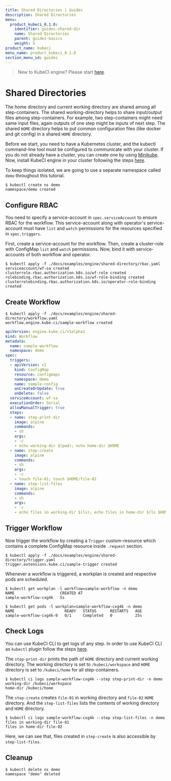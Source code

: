 ```yaml
---
title: Shared Directories | Guides
description: Shared Directories
menu:
  product_kubeci_0.1.0:
    identifier: guides-shared-dir
    name: Shared Directories
    parent: guides-basics
    weight: 5
product_name: kubeci
menu_name: product_kubeci_0.1.0
section_menu_id: guides
---
```


> New to KubeCI engine? Please start [here](/docs/concepts/README.md).

# Shared Directories

The home directory and current working directory are shared among all step-containers. The shared working-directory helps to share input/output files among step-containers. For example, two step-containers might need same input files, again outputs of one step might be inputs of next step. The shared `HOME` directory helps to put common configuration files (like docker and git config) in a shared `HOME` directory.

Before we start, you need to have a Kubernetes cluster, and the kubectl command-line tool must be configured to communicate with your cluster. If you do not already have a cluster, you can create one by using [Minikube](https://github.com/kubernetes/minikube). Now, install KubeCI engine in your cluster following the steps [here](/docs/setup/engine/install.md).

To keep things isolated, we are going to use a separate namespace called `demo` throughout this tutorial.

```console
$ kubectl create ns demo
namespace/demo created
```

## Configure RBAC

You need to specify a service-account in `spec.serviceAccount` to ensure RBAC for the workflow. This service-account along with operator's service-account must have `list` and `watch` permissions for the resources specified in `spec.triggers`.

First, create a service-account for the workflow. Then, create a cluster-role with ConfigMap `list` and `watch` permissions. Now, bind it with service-accounts of both workflow and operator.

```console
$ kubectl apply -f ./docs/examples/engine/shared-directory/rbac.yaml
serviceaccount/wf-sa created
clusterrole.rbac.authorization.k8s.io/wf-role created
rolebinding.rbac.authorization.k8s.io/wf-role-binding created
clusterrolebinding.rbac.authorization.k8s.io/operator-role-binding created
```

## Create Workflow

```console
$ kubectl apply -f ./docs/examples/engine/shared-directory/workflow.yaml
workflow.engine.kube.ci/sample-workflow created
```

```yaml
apiVersion: engine.kube.ci/v1alpha1
kind: Workflow
metadata:
  name: sample-workflow
  namespace: demo
spec:
  triggers:
  - apiVersion: v1
    kind: ConfigMap
    resource: configmaps
    namespace: demo
    name: sample-config
    onCreateOrUpdate: true
    onDelete: false
  serviceAccount: wf-sa
  executionOrder: Serial
  allowManualTrigger: true
  steps:
  - name: step-print-dir
    image: alpine
    commands:
    - sh
    args:
    - -c
    - echo working-dir $(pwd); echo home-dir $HOME
  - name: step-create
    image: alpine
    commands:
    - sh
    args:
    - -c
    - touch file-01; touch $HOME/file-02
  - name: step-list-files
    image: alpine
    commands:
    - sh
    args:
    - -c
    - echo files in working-dir $(ls); echo files in home-dir $(ls $HOME)
```

## Trigger Workflow

Now trigger the workflow by creating a `Trigger` custom-resource which contains a complete ConfigMap resource inside `.request` section.

```console
$ kubectl apply -f ./docs/examples/engine/shared-directory/trigger.yaml
trigger.extensions.kube.ci/sample-trigger created
```

Whenever a workflow is triggered, a workplan is created and respective pods are scheduled.

```console
$ kubectl get workplan -l workflow=sample-workflow -n demo
NAME                    CREATED AT
sample-workflow-cxg4k   5s
```

```console
$ kubectl get pods -l workplan=sample-workflow-cxg4k -n demo
NAME                      READY   STATUS      RESTARTS   AGE
sample-workflow-cxg4k-0   0/1     Completed   0          25s
```

## Check Logs

You can use KubeCI CLI to get logs of any step. In order to use KubeCI CLI as `kubectl` plugin follow the steps [here](/docs/setup/cli/install.md).

The `step-print-dir` prints the path of `HOME` directory and current working directory. The working directory is set to `/kubeci/workspace` and `HOME` directory is set to `/kubeci/home` for all step-containers.

```console
$ kubectl ci logs sample-workflow-cxg4k --step step-print-dir -n demo
working-dir /kubeci/workspace
home-dir /kubeci/home
```

The `step-create` creates `file-01` in working directory and `file-02` `HOME` directory. And the `step-list-files` lists the contents of working directory and `HOME` directory.

```console
$ kubectl ci logs sample-workflow-cxg4k --step step-list-files -n demo
files in working-dir file-01
files in home-dir file-02
```

Here, we can see that, files created in `step-create` is also accessible by `step-list-files`.

## Cleanup

```console
$ kubectl delete ns demo
namespace "demo" deleted
```
